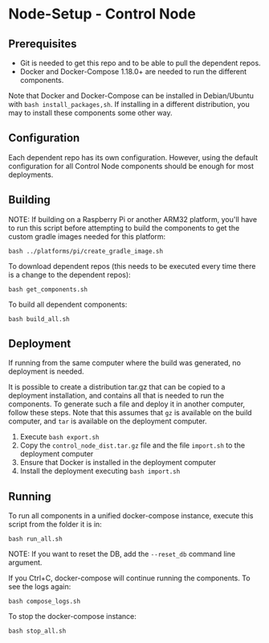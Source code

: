 # Node-Setup - Control Node

## Prerequisites
- Git is needed to get this repo and to be able to pull the dependent repos.
- Docker and Docker-Compose 1.18.0+ are needed to run the different components.

Note that Docker and Docker-Compose can be installed in Debian/Ubuntu with `bash install_packages,sh`. If installing in a different distribution, you may to install these components some other way.

## Configuration
Each dependent repo has its own configuration. However, using the default configuration for all Control Node components should be enough for most deployments.

## Building
NOTE: If building on a Raspberry Pi or another ARM32 platform, you'll have to run this script before attempting to build the components to get the custom gradle images needed for this platform:

`bash ../platforms/pi/create_gradle_image.sh`

To download dependent repos (this needs to be executed every time there is a change to the dependent repos):

`bash get_components.sh`

To build all dependent components:

`bash build_all.sh`

## Deployment
If running from the same computer where the build was generated, no deployment is needed.

It is possible to create a distribution tar.gz that can be copied to a deployment installation, and contains all that is needed to run the components. To generate such a file and deploy it in another computer, follow these steps. Note that this assumes that `gz` is available on the build computer, and `tar` is available on the deployment computer.

1. Execute `bash export.sh`
1. Copy the `control_node_dist.tar.gz` file and the file `import.sh` to the deployment computer
1. Ensure that Docker is installed in the deployment computer
1. Install the deployment executing `bash import.sh`

## Running
To run all components in a unified docker-compose instance, execute this script from the folder it is in:

`bash run_all.sh`

NOTE: If you want to reset the DB, add the `--reset_db` command line argument.

If you Ctrl+C, docker-compose will continue running the components. To see the logs again:

`bash compose_logs.sh`

To stop the docker-compose instance:

`bash stop_all.sh`


